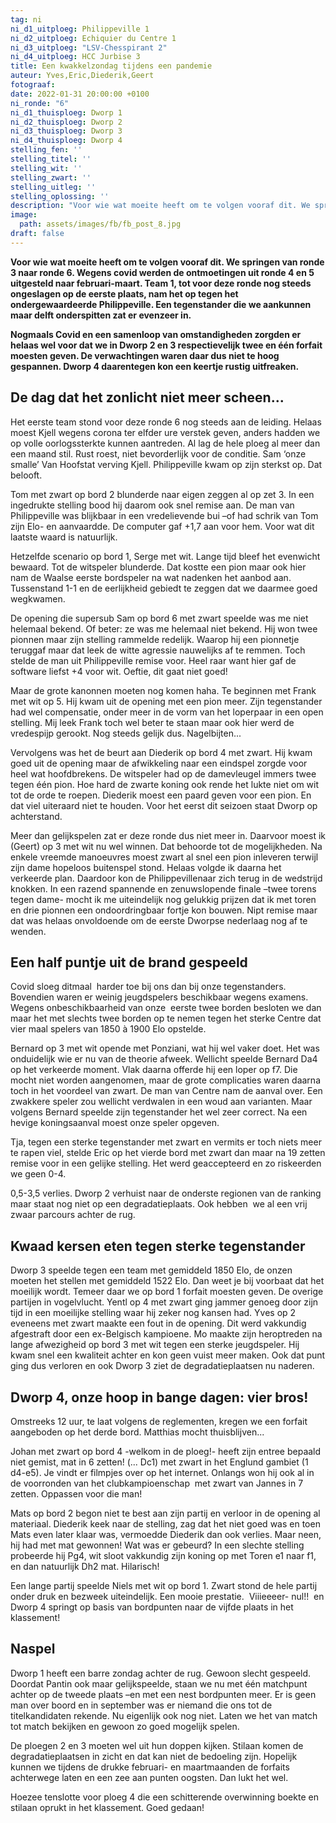 ```yaml
---
tag: ni
ni_d1_uitploeg: Philippeville 1
ni_d2_uitploeg: Echiquier du Centre 1
ni_d3_uitploeg: "LSV-Chesspirant 2"
ni_d4_uitploeg: HCC Jurbise 3
title: Een kwakkelzondag tijdens een pandemie
auteur: Yves,Eric,Diederik,Geert
fotograaf: 
date: 2022-01-31 20:00:00 +0100
ni_ronde: "6"
ni_d1_thuisploeg: Dworp 1 
ni_d2_thuisploeg: Dworp 2
ni_d3_thuisploeg: Dworp 3
ni_d4_thuisploeg: Dworp 4
stelling_fen: ''
stelling_titel: ''
stelling_wit: ''
stelling_zwart: ''
stelling_uitleg: ''
stelling_oplossing: ''
description: "Voor wie wat moeite heeft om te volgen vooraf dit. We springen van ronde 3 naar ronde 6. Wegens covid werden de ontmoetingen uit ronde 4 en 5 uitgesteld naar februari-maart."
image:
  path: assets/images/fb/fb_post_8.jpg
draft: false
---
```

**Voor wie wat moeite heeft om te volgen vooraf dit. We springen van ronde 3 naar ronde 6. Wegens covid werden de ontmoetingen uit ronde 4 en 5 uitgesteld naar februari-maart. Team 1, tot voor deze ronde nog steeds ongeslagen op de eerste plaats, nam het op tegen het ondergewaardeerde Philippeville. Een tegenstander die we aankunnen maar delft onderspitten zat er evenzeer in.**<!--more-->

**Nogmaals Covid en een samenloop van omstandigheden zorgden er helaas wel voor dat we in Dworp 2 en 3 respectievelijk twee en één forfait moesten geven. De verwachtingen waren daar dus niet te hoog gespannen. Dworp 4 daarentegen kon een keertje rustig uitfreaken.**

## De dag dat het zonlicht niet meer scheen...

Het eerste team stond voor deze ronde 6 nog steeds aan de leiding. Helaas moest Kjell wegens corona ter elfder ure verstek geven, anders hadden we op volle oorlogssterkte kunnen aantreden. Al lag de hele ploeg al meer dan een maand stil. Rust roest, niet bevorderlijk voor de conditie. Sam ‘onze smalle’ Van Hoofstat verving Kjell. Philippeville kwam op zijn sterkst op. Dat belooft.

Tom met zwart op bord 2 blunderde naar eigen zeggen al op zet 3. In een ingedrukte stelling bood hij daarom ook snel remise aan. De man van Philippeville was blijkbaar in een vredelievende bui –of had schrik van Tom zijn Elo- en aanvaardde. De computer gaf +1,7 aan voor hem. Voor wat dit laatste waard is natuurlijk.

Hetzelfde scenario op bord 1, Serge met wit. Lange tijd bleef het evenwicht bewaard. Tot de witspeler blunderde. Dat kostte een pion maar ook hier nam de Waalse eerste bordspeler na wat nadenken het aanbod aan. Tussenstand 1-1 en de eerlijkheid gebiedt te zeggen dat we daarmee goed wegkwamen.

De opening die supersub Sam op bord 6 met zwart speelde was me niet helemaal bekend. Of beter: ze was me helemaal niet bekend. Hij won twee pionnen maar zijn stelling rammelde redelijk. Waarop hij een pionnetje teruggaf maar dat leek de witte agressie nauwelijks af te remmen. Toch stelde de man uit Philippeville remise voor. Heel raar want hier gaf de software liefst +4 voor wit. Oeftie, dit gaat niet goed!

Maar de grote kanonnen moeten nog komen haha. Te beginnen met Frank met wit op 5. Hij kwam uit de opening met een pion meer. Zijn tegenstander had wel compensatie, onder meer in de vorm van het loperpaar in een open stelling. Mij leek Frank toch wel beter te staan maar ook hier werd de vredespijp gerookt. Nog steeds gelijk dus. Nagelbijten...

Vervolgens was het de beurt aan Diederik op bord 4 met zwart. Hij kwam goed uit de opening maar de afwikkeling naar een eindspel zorgde voor heel wat hoofdbrekens. De witspeler had op de damevleugel immers twee tegen één pion. Hoe hard de zwarte koning ook rende het lukte niet om wit tot de orde te roepen. Diederik moest een paard geven voor een pion. En dat viel uiteraard niet te houden.  Voor het eerst dit seizoen staat Dworp op achterstand.

Meer dan gelijkspelen zat er deze ronde dus niet meer in. Daarvoor moest ik (Geert) op 3 met wit nu wel winnen. Dat behoorde tot de mogelijkheden. Na enkele vreemde manoeuvres moest zwart al snel een pion inleveren terwijl zijn dame hopeloos buitenspel stond. Helaas volgde ik daarna het verkeerde plan. Daardoor kon de Philippevillenaar zich terug in de wedstrijd knokken. In een razend spannende en zenuwslopende finale –twee torens tegen dame- mocht ik me uiteindelijk nog gelukkig prijzen dat ik met toren en drie pionnen een ondoordringbaar fortje kon bouwen. Nipt remise maar dat was helaas onvoldoende om de eerste Dworpse nederlaag nog af te wenden.

## Een half puntje uit de brand gespeeld

Covid sloeg ditmaal  harder toe bij ons dan bij onze tegenstanders. Bovendien waren er weinig jeugdspelers beschikbaar wegens examens. Wegens onbeschikbaarheid van onze  eerste twee borden besloten we dan maar het met slechts twee borden op te nemen tegen het sterke Centre dat vier maal spelers van 1850 à 1900 Elo opstelde.

Bernard op 3 met wit opende met Ponziani, wat hij wel vaker doet. Het was onduidelijk wie er nu van de theorie afweek. Wellicht speelde Bernard Da4 op het verkeerde moment. Vlak daarna offerde hij een loper op f7. Die mocht niet worden aangenomen, maar de grote complicaties waren daarna toch in het voordeel van zwart. De man van Centre nam de aanval over. Een zwakkere speler zou wellicht verdwalen in een woud aan varianten. Maar volgens Bernard speelde zijn tegenstander het wel zeer correct. Na een hevige koningsaanval moest onze speler opgeven.

Tja, tegen een sterke tegenstander met zwart en vermits er toch niets meer te rapen viel, stelde Eric op het vierde bord met zwart dan maar na 19 zetten remise voor in een gelijke stelling. Het werd geaccepteerd en zo riskeerden we geen 0-4.

0,5-3,5 verlies. Dworp 2 verhuist naar de onderste regionen van de ranking maar staat nog niet op een degradatieplaats. Ook hebben  we al een vrij zwaar parcours achter de rug.

## Kwaad kersen eten tegen sterke tegenstander

Dworp 3 speelde tegen een team met gemiddeld 1850 Elo, de onzen moeten het stellen met gemiddeld 1522 Elo. Dan weet je bij voorbaat dat het moeilijk wordt. Temeer daar we op bord 1 forfait moesten geven. De overige partijen in vogelvlucht. Yentl op 4 met zwart ging jammer genoeg door zijn tijd in een moeilijke stelling waar hij zeker nog kansen had. Yves op 2 eveneens met zwart maakte een fout in de opening. Dit werd vakkundig afgestraft door een ex-Belgisch kampioene. Mo maakte zijn heroptreden na lange afwezigheid op bord 3 met wit tegen een sterke jeugdspeler. Hij kwam snel een kwaliteit achter en kon geen vuist meer maken. Ook dat punt ging dus verloren en ook Dworp 3 ziet de degradatieplaatsen nu naderen.

## Dworp 4, onze hoop in bange dagen: vier bros!

Omstreeks 12 uur, te laat volgens de reglementen, kregen we een forfait aangeboden op het derde bord. Matthias mocht thuisblijven...

Johan met zwart op bord 4 -welkom in de ploeg!- heeft zijn entree bepaald niet gemist, mat in 6 zetten! (... Dc1) met zwart in het Englund gambiet (1 d4-e5). Je vindt er filmpjes over op het internet. Onlangs won hij ook al in de voorronden van het clubkampioenschap  met zwart van Jannes in 7 zetten. Oppassen voor die man!

Mats op bord 2 begon niet te best aan zijn partij en verloor in de opening al materiaal. Diederik keek naar de stelling, zag dat het niet goed was en toen Mats even later klaar was, vermoedde Diederik dan ook verlies. Maar neen, hij had met mat gewonnen! Wat was er gebeurd? In een slechte stelling probeerde hij Pg4, wit sloot vakkundig zijn koning op met Toren e1 naar f1, en dan natuurlijk Dh2 mat. Hilarisch!

Een lange partij speelde Niels met wit op bord 1. Zwart stond de hele partij onder druk en bezweek uiteindelijk. Een mooie prestatie.  Viiieeeer- nul!!  en Dworp 4 springt op basis van bordpunten naar de vijfde plaats in het klassement!

## Naspel

Dworp 1 heeft een barre zondag achter de rug. Gewoon slecht gespeeld. Doordat Pantin ook maar gelijkspeelde, staan we nu met één matchpunt achter op de tweede plaats –en met een nest bordpunten meer. Er is geen man over boord en in september was er niemand die ons tot de titelkandidaten rekende. Nu eigenlijk ook nog niet. Laten we het van match tot match bekijken en gewoon zo goed mogelijk spelen.

De ploegen 2 en 3 moeten wel uit hun doppen kijken. Stilaan komen de degradatieplaatsen in zicht en dat kan niet de bedoeling zijn. Hopelijk kunnen we tijdens de drukke februari- en maartmaanden de forfaits achterwege laten en een zee aan punten oogsten. Dan lukt het wel.

Hoezee tenslotte voor ploeg 4 die een schitterende overwinning boekte en stilaan oprukt in het klassement. Goed gedaan!


